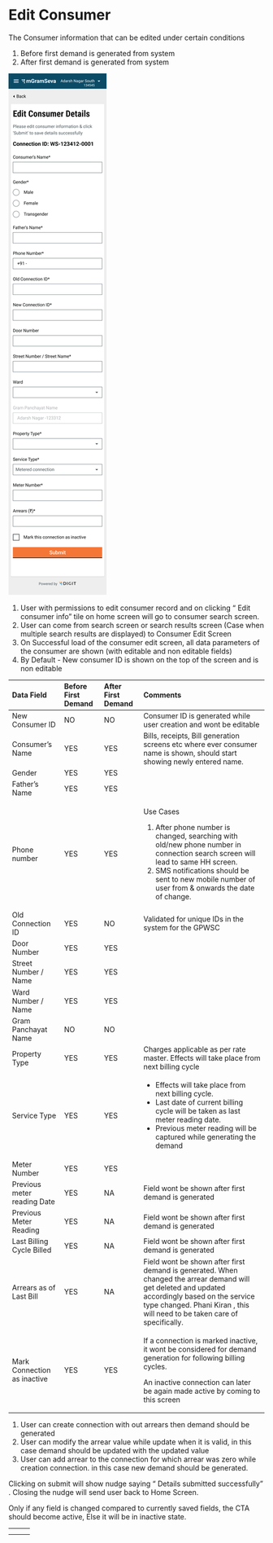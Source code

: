 # Edit Consumer

The Consumer information that can be edited under certain conditions

1. Before first demand is generated from system
2. After first demand is generated from system

![](../../../.gitbook/assets/image%20%2833%29.png)

1. User with permissions to edit consumer record and on clicking “ Edit consumer info” tile on home screen will go to consumer search screen.
2. User can come from search screen or search results screen \(Case when multiple search results are displayed\) to Consumer Edit Screen
3. On Successful load of the consumer edit screen, all data parameters of the consumer are shown \(with editable and non editable fields\)
4. By Default - New consumer ID is shown on the top of the screen and is non editable 

<table>
  <thead>
    <tr>
      <th style="text-align:left"><b>Data Field</b>
      </th>
      <th style="text-align:left"><b>Before First Demand</b>
      </th>
      <th style="text-align:left"><b>After First Demand</b>
      </th>
      <th style="text-align:left"><b>Comments</b>
      </th>
    </tr>
  </thead>
  <tbody>
    <tr>
      <td style="text-align:left">New Consumer ID</td>
      <td style="text-align:left">NO</td>
      <td style="text-align:left">NO</td>
      <td style="text-align:left">Consumer ID is generated while user creation and wont be editable</td>
    </tr>
    <tr>
      <td style="text-align:left">Consumer&#x2019;s Name</td>
      <td style="text-align:left">YES</td>
      <td style="text-align:left">YES</td>
      <td style="text-align:left">Bills, receipts, Bill generation screens etc where ever consumer name
        is shown, should start showing newly entered name.</td>
    </tr>
    <tr>
      <td style="text-align:left">Gender</td>
      <td style="text-align:left">YES</td>
      <td style="text-align:left">YES</td>
      <td style="text-align:left"></td>
    </tr>
    <tr>
      <td style="text-align:left">Father&#x2019;s Name</td>
      <td style="text-align:left">YES</td>
      <td style="text-align:left">YES</td>
      <td style="text-align:left"></td>
    </tr>
    <tr>
      <td style="text-align:left">Phone number</td>
      <td style="text-align:left">YES</td>
      <td style="text-align:left">YES</td>
      <td style="text-align:left">
        <p>Use Cases</p>
        <ol>
          <li>After phone number is changed, searching with old/new phone number in
            connection search screen will lead to same HH screen.</li>
          <li>SMS notifications should be sent to new mobile number of user from &amp;
            onwards the date of change.</li>
        </ol>
      </td>
    </tr>
    <tr>
      <td style="text-align:left">Old Connection ID</td>
      <td style="text-align:left">YES</td>
      <td style="text-align:left">NO</td>
      <td style="text-align:left">Validated for unique IDs in the system for the GPWSC</td>
    </tr>
    <tr>
      <td style="text-align:left">Door Number</td>
      <td style="text-align:left">YES</td>
      <td style="text-align:left">YES</td>
      <td style="text-align:left"></td>
    </tr>
    <tr>
      <td style="text-align:left">Street Number / Name</td>
      <td style="text-align:left">YES</td>
      <td style="text-align:left">YES</td>
      <td style="text-align:left"></td>
    </tr>
    <tr>
      <td style="text-align:left">Ward Number / Name</td>
      <td style="text-align:left">YES</td>
      <td style="text-align:left">YES</td>
      <td style="text-align:left"></td>
    </tr>
    <tr>
      <td style="text-align:left">Gram Panchayat Name</td>
      <td style="text-align:left">NO</td>
      <td style="text-align:left">NO</td>
      <td style="text-align:left"></td>
    </tr>
    <tr>
      <td style="text-align:left">Property Type</td>
      <td style="text-align:left">YES</td>
      <td style="text-align:left">YES</td>
      <td style="text-align:left">Charges applicable as per rate master. Effects will take place from next
        billing cycle</td>
    </tr>
    <tr>
      <td style="text-align:left">Service Type</td>
      <td style="text-align:left">YES</td>
      <td style="text-align:left">YES</td>
      <td style="text-align:left">
        <ul>
          <li>Effects will take place from next billing cycle.</li>
          <li>Last date of current billing cycle will be taken as last meter reading
            date.</li>
          <li>Previous meter reading will be captured while generating the demand</li>
        </ul>
      </td>
    </tr>
    <tr>
      <td style="text-align:left">Meter Number</td>
      <td style="text-align:left">YES</td>
      <td style="text-align:left">YES</td>
      <td style="text-align:left"></td>
    </tr>
    <tr>
      <td style="text-align:left">Previous meter reading Date</td>
      <td style="text-align:left">YES</td>
      <td style="text-align:left">NA</td>
      <td style="text-align:left">Field wont be shown after first demand is generated</td>
    </tr>
    <tr>
      <td style="text-align:left">Previous Meter Reading</td>
      <td style="text-align:left">YES</td>
      <td style="text-align:left">NA</td>
      <td style="text-align:left">Field wont be shown after first demand is generated</td>
    </tr>
    <tr>
      <td style="text-align:left">Last Billing Cycle Billed</td>
      <td style="text-align:left">YES</td>
      <td style="text-align:left">NA</td>
      <td style="text-align:left">Field wont be shown after first demand is generated</td>
    </tr>
    <tr>
      <td style="text-align:left">Arrears as of Last Bill</td>
      <td style="text-align:left">YES</td>
      <td style="text-align:left">NA</td>
      <td style="text-align:left">Field wont be shown after first demand is generated. When changed the
        arrear demand will get deleted and updated accordingly based on the service
        type changed. Phani Kiran , this will need to be taken care of specifically.</td>
    </tr>
    <tr>
      <td style="text-align:left">Mark Connection as inactive</td>
      <td style="text-align:left">YES</td>
      <td style="text-align:left">YES</td>
      <td style="text-align:left">
        <p>If a connection is marked inactive, it wont be considered for demand generation
          for following billing cycles.</p>
        <p>An inactive connection can later be again made active by coming to this
          screen</p>
      </td>
    </tr>
  </tbody>
</table>



1. User can create connection with out arrears then demand should be generated
2. User can modify the arrear value while update when it is valid, in this case demand should be updated with the updated value
3. User can add arrear to the connection for which arrear was zero while creation connection. in this case new demand should be generated.

Clicking on submit will show nudge saying “ Details submitted successfully” . Closing the nudge will send user back to Home Screen.

Only if any field is changed compared to currently saved fields, the CTA should become active, Else it will be in inactive state.

|  |  |  |
| :--- | :--- | :--- |
|  |  |  |
|  |  |  |

